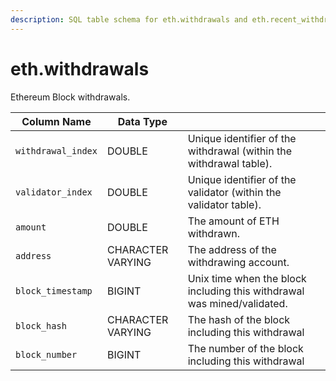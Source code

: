 ```yaml
---
description: SQL table schema for eth.withdrawals and eth.recent_withdrawals
---
```


# eth.withdrawals

Ethereum Block withdrawals.

| Column Name        | Data Type         |                                                                         |
| ------------------ | ----------------- | ----------------------------------------------------------------------- |
| `withdrawal_index` | DOUBLE            | Unique identifier of the withdrawal (within the withdrawal table).      |
| `validator_index`  | DOUBLE            | Unique identifier of the validator (within the validator table).        |
| `amount`           | DOUBLE            | The amount of ETH withdrawn.                                            |
| `address`          | CHARACTER VARYING | The address of the withdrawing account.                                 |
| `block_timestamp`  | BIGINT            | Unix time when the block including this withdrawal was mined/validated. |
| `block_hash`       | CHARACTER VARYING | The hash of the block including this withdrawal                         |
| `block_number`     | BIGINT            | The number of the block including this withdrawal                       |
